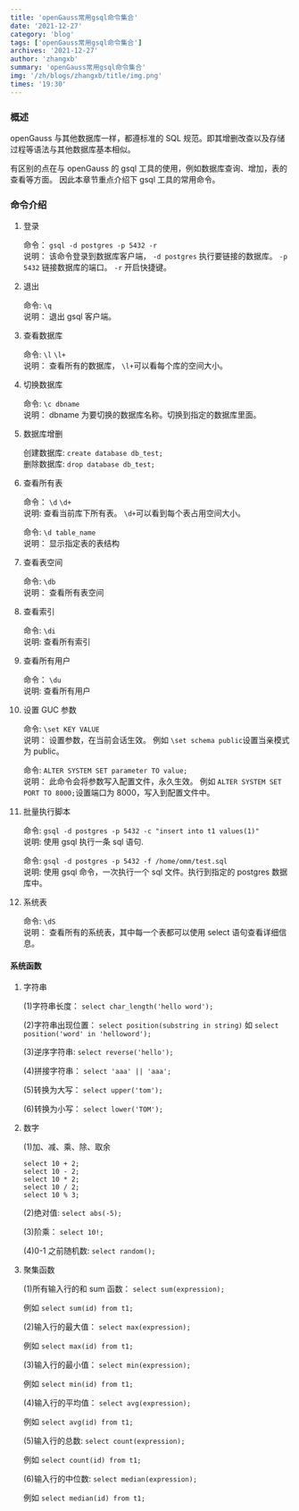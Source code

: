 ```yaml
---
title: 'openGauss常用gsql命令集合'
date: '2021-12-27'
category: 'blog'
tags: ['openGauss常用gsql命令集合']
archives: '2021-12-27'
author: 'zhangxb'
summary: 'openGauss常用gsql命令集合'
img: '/zh/blogs/zhangxb/title/img.png'
times: '19:30'
---
```


### 概述

openGauss 与其他数据库一样，都遵标准的 SQL 规范。即其增删改查以及存储过程等语法与其他数据库基本相似。

有区别的点在与 openGauss 的 gsql 工具的使用，例如数据库查询、增加，表的查看等方面。 因此本章节重点介绍下 gsql 工具的常用命令。

### 命令介绍

1. 登录

   命令： `gsql -d postgres -p 5432 -r` \
   说明： 该命令登录到数据库客户端， `-d postgres` 执行要链接的数据库。 `-p 5432` 链接数据库的端口。 `-r` 开启快捷键。

2. 退出

   命令: `\q` \
   说明： 退出 gsql 客户端。

3. 查看数据库

   命令: `\l` `\l+` \
   说明： 查看所有的数据库， `\l+`可以看每个库的空间大小。

4. 切换数据库

   命令: `\c dbname` \
   说明： dbname 为要切换的数据库名称。切换到指定的数据库里面。

5. 数据库增删

   创建数据库: `create database db_test;` \
   删除数据库: `drop database db_test;`

6. 查看所有表

   命令： `\d` `\d+` \
   说明: 查看当前库下所有表。 `\d+`可以看到每个表占用空间大小。

   命令: `\d table_name` \
   说明： 显示指定表的表结构

7. 查看表空间

   命令: `\db` \
   说明： 查看所有表空间

8. 查看索引

   命令: `\di` \
   说明: 查看所有索引

9. 查看所有用户

   命令： `\du` \
   说明: 查看所有用户

10. 设置 GUC 参数

    命令: `\set KEY VALUE` \
    说明： 设置参数，在当前会话生效。 例如 `\set schema public`设置当亲模式为 public。

    命令: `ALTER SYSTEM SET parameter TO value;` \
    说明： 此命令会将参数写入配置文件，永久生效。 例如 `ALTER SYSTEM SET PORT TO 8000;`设置端口为 8000，写入到配置文件中。

11. 批量执行脚本

    命令: `gsql -d postgres -p 5432 -c "insert into t1 values(1)"` \
    说明: 使用 gsql 执行一条 sql 语句.

    命令: `gsql -d postgres -p 5432 -f /home/omm/test.sql` \
    说明: 使用 gsql 命令，一次执行一个 sql 文件。执行到指定的 postgres 数据库中。

12. 系统表

    命令: `\dS` \
    说明： 查看所有的系统表，其中每一个表都可以使用 select 语句查看详细信息。

#### 系统函数

1. 字符串

   (1)字符串长度： `select char_length('hello word');`

   (2)字符串出现位置： `select position(substring in string)` 如 `select position('word' in 'helloword');`

   (3)逆序字符串: `select reverse('hello');`

   (4)拼接字符串： `select 'aaa' || 'aaa';`

   (5)转换为大写： `select upper('tom');`

   (6)转换为小写： `select lower('TOM');`

2. 数字

   (1)加、减、乘、除、取余

   ```
   select 10 + 2;
   select 10 - 2;
   select 10 * 2;
   select 10 / 2;
   select 10 % 3;
   ```

   (2)绝对值: `select abs(-5);`

   (3)阶乘： `select 10!;`

   (4)0-1 之前随机数: `select random();`

3. 聚集函数

   (1)所有输入行的和 sum 函数： `select sum(expression);`

   例如 `select sum(id) from t1;`

   (2)输入行的最大值： `select max(expression);`

   例如 `select max(id) from t1;`

   (3)输入行的最小值： `select min(expression);`

   例如 `select min(id) from t1;`

   (4)输入行的平均值： `select avg(expression);`

   例如 `select avg(id) from t1;`

   (5)输入行的总数: `select count(expression);`

   例如 `select count(id) from t1;`

   (6)输入行的中位数: `select median(expression);`

   例如 `select median(id) from t1;`
